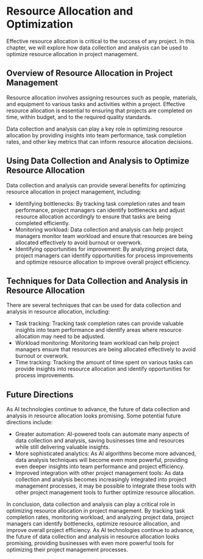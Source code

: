 Resource Allocation and Optimization
==================================================================================================

Effective resource allocation is critical to the success of any project. In this chapter, we will explore how data collection and analysis can be used to optimize resource allocation in project management.

Overview of Resource Allocation in Project Management
-----------------------------------------------------

Resource allocation involves assigning resources such as people, materials, and equipment to various tasks and activities within a project. Effective resource allocation is essential to ensuring that projects are completed on time, within budget, and to the required quality standards.

Data collection and analysis can play a key role in optimizing resource allocation by providing insights into team performance, task completion rates, and other key metrics that can inform resource allocation decisions.

Using Data Collection and Analysis to Optimize Resource Allocation
------------------------------------------------------------------

Data collection and analysis can provide several benefits for optimizing resource allocation in project management, including:

* Identifying bottlenecks: By tracking task completion rates and team performance, project managers can identify bottlenecks and adjust resource allocation accordingly to ensure that tasks are being completed efficiently.
* Monitoring workload: Data collection and analysis can help project managers monitor team workload and ensure that resources are being allocated effectively to avoid burnout or overwork.
* Identifying opportunities for improvement: By analyzing project data, project managers can identify opportunities for process improvements and optimize resource allocation to improve overall project efficiency.

Techniques for Data Collection and Analysis in Resource Allocation
------------------------------------------------------------------

There are several techniques that can be used for data collection and analysis in resource allocation, including:

* Task tracking: Tracking task completion rates can provide valuable insights into team performance and identify areas where resource allocation may need to be adjusted.
* Workload monitoring: Monitoring team workload can help project managers ensure that resources are being allocated effectively to avoid burnout or overwork.
* Time tracking: Tracking the amount of time spent on various tasks can provide insights into resource allocation and identify opportunities for process improvements.

Future Directions
-----------------

As AI technologies continue to advance, the future of data collection and analysis in resource allocation looks promising. Some potential future directions include:

* Greater automation: AI-powered tools can automate many aspects of data collection and analysis, saving businesses time and resources while still delivering valuable insights.
* More sophisticated analytics: As AI algorithms become more advanced, data analysis techniques will become even more powerful, providing even deeper insights into team performance and project efficiency.
* Improved integration with other project management tools: As data collection and analysis becomes increasingly integrated into project management processes, it may be possible to integrate these tools with other project management tools to further optimize resource allocation.

In conclusion, data collection and analysis can play a critical role in optimizing resource allocation in project management. By tracking task completion rates, monitoring workload, and analyzing project data, project managers can identify bottlenecks, optimize resource allocation, and improve overall project efficiency. As AI technologies continue to advance, the future of data collection and analysis in resource allocation looks promising, providing businesses with even more powerful tools for optimizing their project management processes.

